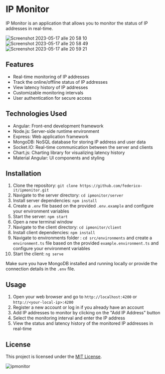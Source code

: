 # IP Monitor

IP Monitor is an application that allows you to monitor the status of IP addresses in real-time.


![Screenshot 2023-05-17 alle 20 58 10](https://github.com/federico-it/ipmonitor/assets/113976723/7e95cc48-8f43-4b01-a8e2-2a4c0f4646f4)
![Screenshot 2023-05-17 alle 20 58 49](https://github.com/federico-it/ipmonitor/assets/113976723/060d5135-2357-4fcc-9d2f-9cca8f485d29)
![Screenshot 2023-05-17 alle 20 59 21](https://github.com/federico-it/ipmonitor/assets/113976723/139bf2af-000a-46be-a101-938625f9f744)


## Features

- Real-time monitoring of IP addresses
- Track the online/offline status of IP addresses
- View latency history of IP addresses
- Customizable monitoring intervals
- User authentication for secure access

## Technologies Used

- Angular: Front-end development framework
- Node.js: Server-side runtime environment
- Express: Web application framework
- MongoDB: NoSQL database for storing IP address and user data
- Socket.IO: Real-time communication between the server and clients
- Chart.js: Charting library for visualizing latency history
- Material Angular: UI components and styling

## Installation

1. Clone the repository: `git clone https://github.com/federico-it/ipmonitor.git`
2. Navigate to the server directory: `cd ipmonitor/server`
3. Install server dependencies: `npm install`
4. Create a `.env` file based on the provided `.env.example` and configure your environment variables
5. Start the server: `npm start`
6. Open a new terminal window
7. Navigate to the client directory: `cd ipmonitor/client`
8. Install client dependencies: `npm install`
9. Navigate to environments folder : `cd src/environments` and create a `environment.ts` file based on the provided `example.environment.ts` and configure your environment variables
9. Start the client: `ng serve`

Make sure you have MongoDB installed and running locally or provide the connection details in the `.env` file.

## Usage

1. Open your web browser and go to `http://localhost:4200` or `http://<your-local-ip>:4200`
2. Register a new account or log in if you already have an account
3. Add IP addresses to monitor by clicking on the "Add IP Address" button
4. Select the monitoring interval and enter the IP address
5. View the status and latency history of the monitored IP addresses in real-time

## License

This project is licensed under the [MIT License](LICENSE).

![ipmonitor](https://github.com/federico-it/ipmonitor/assets/113976723/44f5908e-8e37-4095-9193-520931a5e75b)


